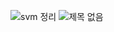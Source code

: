 
![svm 정리](https://github.com/chominyeong/Tobigs20/assets/81460659/9cb1e2ba-5f8a-4bf1-a8c9-d36eb41d9313)
![제목 없음](https://github.com/chominyeong/Tobigs20/assets/81460659/4db8ff8a-0e37-41a7-9621-3c6fb8bff01c)
